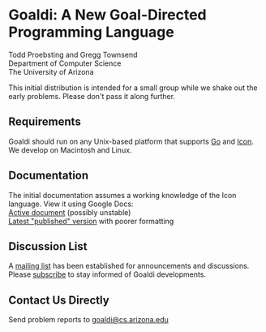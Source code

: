 Goaldi: A New Goal-Directed Programming Language 
=====

Todd Proebsting and Gregg Townsend  
Department of Computer Science  
The University of Arizona  

This initial distribution is intended for a small group while we shake out the early problems.  Please don't pass it along further.


## Requirements
Goaldi should run on any Unix-based platform that supports
[Go](http://golang.org/) and
[Icon](http://www.cs.arizona.edu/icon/).
We develop on Macintosh and Linux.

## Documentation
The initial documentation assumes a working knowledge of the Icon language.
View it using Google Docs:  
[Active document](https://docs.google.com/document/d/1TazaoECAzgqt0o-bdfvBL5nhMxA_w7KuJN65Cr5ov4M/edit?usp=sharing)  (possibly unstable)  
[Latest "published" version](https://docs.google.com/document/d/1TazaoECAzgqt0o-bdfvBL5nhMxA_w7KuJN65Cr5ov4M/pub)  with poorer formatting

## Discussion List
A [mailing list](https://list.arizona.edu/sympa/info/goaldi-language) has been established for announcements and discussions.
Please [subscribe](https://list.arizona.edu/sympa/subscribe/goaldi-language)
to stay informed of Goaldi developments.

## Contact Us Directly
Send problem reports to
[goaldi@cs.arizona.edu](mailto:goaldi@cs.arizona.edu)

